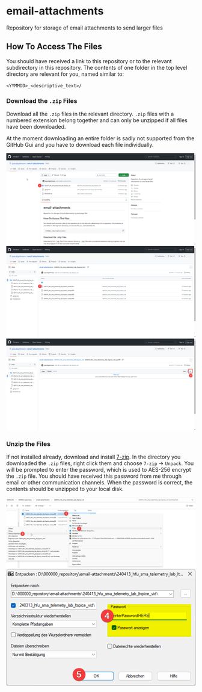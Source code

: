 # email-attachments
Repository for storage of email attachments to send larger files

## How To Access The Files

You should have received a link to this repository or to the relevant
subdirectory in this repository. The contents of one folder in the top level
directory are relevant for you, named similar to:
```
<YYMMDD>_<descriptive_text>/
```

### Download the `.zip` Files

Download all the `.zip` files in the relevant directory. `.zip` files with a
numbered extension belong together and can only be unzipped if all files have
been downloaded.

At the moment downloading an entire folder is sadly not supported from the
GitHub Gui and you have to download each file individually.

![image](./img/download_1.png)
![image](./img/download_2.png)
![image](./img/download_3.png)

### Unzip the Files

If not installed already, download and install [7-zip][7-zip-download].
In the directory you downloaded the `.zip` files, right click them and choose
`7-zip` -> `Unpack`.
You will be prompted to enter the password, which is used to AES-256 encrypt the
`.zip` file. You should have received this password from me through email or
other communication channels.
When the password is correct, the contents should be unzipped to your local
disk.

![image](./img/unzip_1.png)
![image](./img/unzip_2.png)

[7-zip-download]: <https://7-zip.de/download.html>

